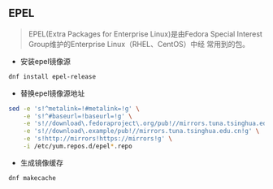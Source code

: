 EPEL
--
> EPEL(Extra Packages for Enterprise Linux)是由Fedora Special Interest Group维护的Enterprise Linux（RHEL、CentOS）中经 常用到的包。
- 安装epel镜像源
```bash
dnf install epel-release
```
- 替换epel镜像源地址
```bash
sed -e 's!^metalink=!#metalink=!g' \
    -e 's!^#baseurl=!baseurl=!g' \
    -e 's!//download\.fedoraproject\.org/pub!//mirrors.tuna.tsinghua.edu.cn!g' \
    -e 's!//download\.example/pub!//mirrors.tuna.tsinghua.edu.cn!g' \
    -e 's!http://mirrors!https://mirrors!g' \
    -i /etc/yum.repos.d/epel*.repo
```
- 生成镜像缓存
```bash
dnf makecache
```
